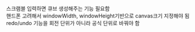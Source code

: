 스크램블 입력하면 큐브 생성해주는 기능 필요함   
핸드폰 고려해서 windowWidth, windowHeight기반으로 canvas크기 지정해야 됨   
redo/undo 기능을 회전 단위가 아니라 공식 단위로 바꿔야 함   